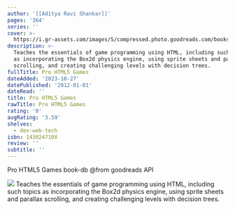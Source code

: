 ```yaml
---
author: '[[Aditya Ravi Shankar]]'
pages: '364'
series: ''
cover: >-
  https://i.gr-assets.com/images/S/compressed.photo.goodreads.com/books/1356128054l/17063535.jpg
description: >-
  Teaches the essentials of game programming using HTML, including such topics
  as incorporating the Box2d physics engine, using sprite sheets and parallax
  scrolling, and creating challenging levels with decision trees.
fullTitle: Pro HTML5 Games
dateAdded: '2023-10-27'
datePublished: '2012-01-01'
dateRead: ''
title: Pro HTML5 Games
rawTitle: Pro HTML5 Games
rating: '0'
avgRating: '3.59'
shelves:
  - dev-web-tech
isbn: 143024710X
review: ''
subtitle: ''
---
```

Pro HTML5 Games book-db 
@from goodreads API

![](https:&#x2F;&#x2F;i.gr-assets.com&#x2F;images&#x2F;S&#x2F;compressed.photo.goodreads.com&#x2F;books&#x2F;1356128054l&#x2F;17063535.jpg)
Teaches the essentials of game programming using HTML, including such topics as incorporating the Box2d physics engine, using sprite sheets and parallax scrolling, and creating challenging levels with decision trees.